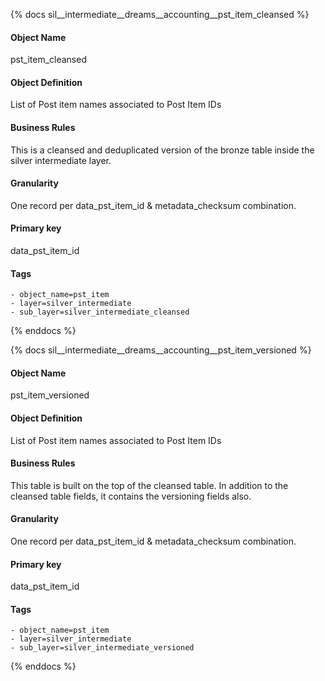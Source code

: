 {% docs sil__intermediate__dreams__accounting__pst_item_cleansed %}

#### Object Name
pst_item_cleansed

#### Object Definition
List of Post item names associated to Post Item IDs

#### Business Rules
This is a cleansed and deduplicated version of the bronze table inside the silver intermediate layer.

#### Granularity
One record per data_pst_item_id & metadata_checksum combination.

#### Primary key
data_pst_item_id

#### Tags
    - object_name=pst_item
    - layer=silver_intermediate
    - sub_layer=silver_intermediate_cleansed

{% enddocs %}

{% docs sil__intermediate__dreams__accounting__pst_item_versioned %}

#### Object Name
pst_item_versioned

#### Object Definition
List of Post item names associated to Post Item IDs

#### Business Rules
This table is built on the top of the cleansed table. In addition to the cleansed table fields, it contains the versioning fields also.

#### Granularity
One record per data_pst_item_id & metadata_checksum combination.

#### Primary key
data_pst_item_id

#### Tags
    - object_name=pst_item
    - layer=silver_intermediate
    - sub_layer=silver_intermediate_versioned

{% enddocs %}